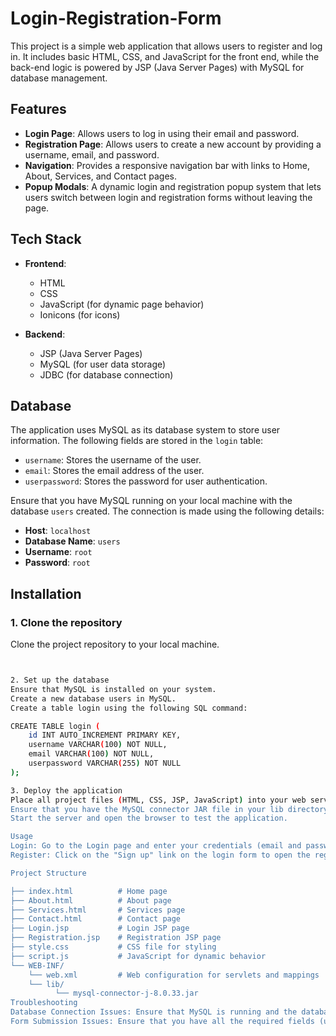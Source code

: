 # Login-Registration-Form

This project is a simple web application that allows users to register and log in. It includes basic HTML, CSS, and JavaScript for the front end, while the back-end logic is powered by JSP (Java Server Pages) with MySQL for database management.

## Features

- **Login Page**: Allows users to log in using their email and password.
- **Registration Page**: Allows users to create a new account by providing a username, email, and password.
- **Navigation**: Provides a responsive navigation bar with links to Home, About, Services, and Contact pages.
- **Popup Modals**: A dynamic login and registration popup system that lets users switch between login and registration forms without leaving the page.

## Tech Stack

- **Frontend**:
  - HTML
  - CSS
  - JavaScript (for dynamic page behavior)
  - Ionicons (for icons)
  
- **Backend**:
  - JSP (Java Server Pages)
  - MySQL (for user data storage)
  - JDBC (for database connection)
  
## Database

The application uses MySQL as its database system to store user information. The following fields are stored in the `login` table:

- `username`: Stores the username of the user.
- `email`: Stores the email address of the user.
- `userpassword`: Stores the password for user authentication.

Ensure that you have MySQL running on your local machine with the database `users` created. The connection is made using the following details:
- **Host**: `localhost`
- **Database Name**: `users`
- **Username**: `root`
- **Password**: `root`

## Installation

### 1. Clone the repository
Clone the project repository to your local machine.

```bash


2. Set up the database
Ensure that MySQL is installed on your system.
Create a new database users in MySQL.
Create a table login using the following SQL command:

CREATE TABLE login (
    id INT AUTO_INCREMENT PRIMARY KEY,
    username VARCHAR(100) NOT NULL,
    email VARCHAR(100) NOT NULL,
    userpassword VARCHAR(255) NOT NULL
);

3. Deploy the application
Place all project files (HTML, CSS, JSP, JavaScript) into your web server's root directory (e.g., Apache Tomcat or similar).
Ensure that you have the MySQL connector JAR file in your lib directory for JDBC connectivity.
Start the server and open the browser to test the application.

Usage
Login: Go to the Login page and enter your credentials (email and password) to log in.
Register: Click on the "Sign up" link on the login form to open the registration page and create a new account.

Project Structure

├── index.html          # Home page
├── About.html          # About page
├── Services.html       # Services page
├── Contact.html        # Contact page
├── Login.jsp           # Login JSP page
├── Registration.jsp    # Registration JSP page
├── style.css           # CSS file for styling
├── script.js           # JavaScript for dynamic behavior
└── WEB-INF/
    └── web.xml         # Web configuration for servlets and mappings
    └── lib/
          └── mysql-connector-j-8.0.33.jar
Troubleshooting
Database Connection Issues: Ensure that MySQL is running and the database connection details are correct.
Form Submission Issues: Ensure that you have all the required fields (username, email, password) filled out before submitting the forms.

